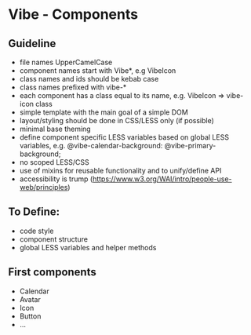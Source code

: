 # Vibe - Components

## Guideline

- file names UpperCamelCase
- component names start with Vibe*, e.g VibeIcon
- class names and ids should be kebab case
- class names prefixed with vibe-*
- each component has a class equal to its name, e.g. VibeIcon => vibe-icon class
- simple template with the main goal of a simple DOM
- layout/styling should be done in CSS/LESS only (if possible)
- minimal base theming
- define component specific LESS variables based on global LESS variables, e.g. @vibe-calendar-background: @vibe-primary-background;
- no scoped LESS/CSS
- use of mixins for reusable functionality and to unify/define API
- accessibility is trump (https://www.w3.org/WAI/intro/people-use-web/principles)

## To Define:

- code style
- component structure
- global LESS variables and helper methods

## First components

- Calendar
- Avatar
- Icon
- Button
- ...
